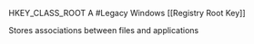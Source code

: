 HKEY_CLASS_ROOT
A #Legacy Windows [[Registry Root Key]]

Stores associations between files and applications